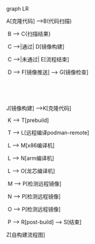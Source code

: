 graph LR

A[克隆代码] -->B(代码扫描)

​    B --> C{扫描结果}

​    C -->|通过| D[镜像构建]

​    C -->|未通过| E[流程结束]

​    D --> F[镜像推送] --> G[镜像检查]



​    

​    

J[镜像构建] -->K[克隆代码]

​    K --> T[prebuild]

​    T --> L[远程编译podman-remote]

​    L --> M[x86编译机]

​    L --> N[arm编译机]

​    L --> O[龙芯编译机]

​    M --> P[检测远程镜像]

​    N --> P[检测远程镜像]

​    O --> P[检测远程镜像]

​    P --> R[post-build] --> S[结束]



Z[自构建流程图]

